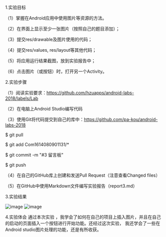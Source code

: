 1.实验目标

（1）掌握在Android应用中使用图片等资源的方法。

（2）在界面上显示至少一张图片（按照自己的题目添加）；

（3）提交res/drawable及图片使用的代码；

（4）提交res/values, res/layout等其他代码；

（5）将应用运行结果截图，放到实验报告中；

（6）点击图片（或按钮）时，打开另一个Activity。

2.实验步骤

（1）阅读实验要求：https://github.com/hzuapps/android-labs-2018/labels/Lab

（2）在电脑上Android Studio编写代码

（3）使用Git将代码提交到自己的库中：https://github.com/pa-kou/android-labs-2018

$ git pull

$ git add Com1614080901131/*

$ git commit -m "#3 留言板"

$ git push

（4）在自己的GitHub库上创建和发送Pull Request（注意查看Changed files）

（5）在GitHub中使用Markdown文件编写实验报告（report3.md）

3.实验结果

![image](https://github.com/pa-kou/android-labs-2018/blob/master/com1614080901131/report3.png)
![image](https://github.com/pa-kou/android-labs-2018/blob/master/com1614080901131/QQ%E6%88%AA%E5%9B%BE20180508225606.png)

4.实验体会
  通过本次实验 ，我学会了如何在自己的项目上插入图片，并且在自己的启动的页面插入一个按钮进行开始功能。还经过这次实验，
我还学会了一些在Android studio图片处理的功能，还是有所收获。
  
